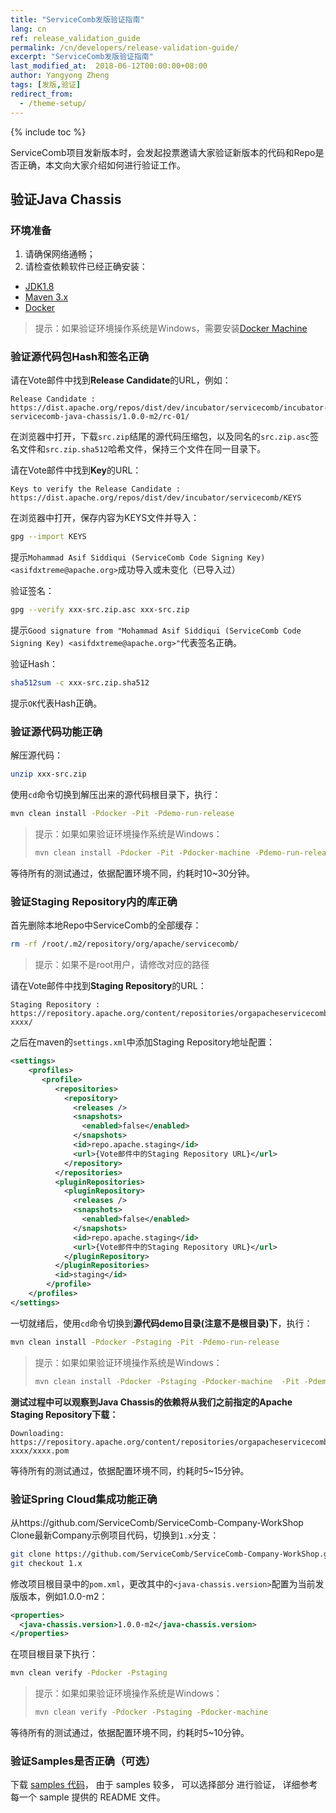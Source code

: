 ```yaml
---
title: "ServiceComb发版验证指南"
lang: cn
ref: release_validation_guide
permalink: /cn/developers/release-validation-guide/
excerpt: "ServiceComb发版验证指南"
last_modified_at:  2018-06-12T00:00:00+08:00
author: Yangyong Zheng
tags: [发版,验证]
redirect_from:
  - /theme-setup/
---
```


{% include toc %}

ServiceComb项目发新版本时，会发起投票邀请大家验证新版本的代码和Repo是否正确，本文向大家介绍如何进行验证工作。

## 验证Java Chassis
### 环境准备
1. 请确保网络通畅；
2. 请检查依赖软件已经正确安装：
* [JDK1.8](http://www.oracle.com/technetwork/java/javase/downloads/jdk8-downloads-2133151.html)
* [Maven 3.x](https://maven.apache.org/download.cgi)
* [Docker](https://www.docker.com/get-docker)

>提示：如果验证环境操作系统是Windows，需要安装[Docker Machine](https://docs.docker.com/machine/install-machine/)

### 验证源代码包Hash和签名正确
请在Vote邮件中找到**Release Candidate**的URL，例如：

```text
Release Candidate : https://dist.apache.org/repos/dist/dev/incubator/servicecomb/incubator-servicecomb-java-chassis/1.0.0-m2/rc-01/
```

在浏览器中打开，下载`src.zip`结尾的源代码压缩包，以及同名的`src.zip.asc`签名文件和`src.zip.sha512`哈希文件，保持三个文件在同一目录下。

请在Vote邮件中找到**Key**的URL：

```text
Keys to verify the Release Candidate : https://dist.apache.org/repos/dist/dev/incubator/servicecomb/KEYS
```

在浏览器中打开，保存内容为KEYS文件并导入：

```bash
gpg --import KEYS
```

提示`Mohammad Asif Siddiqui (ServiceComb Code Signing Key) <asifdxtreme@apache.org>`成功导入或未变化（已导入过）

验证签名：

```bash
gpg --verify xxx-src.zip.asc xxx-src.zip
```

提示`Good signature from "Mohammad Asif Siddiqui (ServiceComb Code Signing Key) <asifdxtreme@apache.org>"`代表签名正确。

验证Hash：

```bash
sha512sum -c xxx-src.zip.sha512
```

提示`OK`代表Hash正确。

### 验证源代码功能正确
解压源代码：

```bash
unzip xxx-src.zip
```

使用`cd`命令切换到解压出来的源代码根目录下，执行：

```bash
mvn clean install -Pdocker -Pit -Pdemo-run-release
```

>提示：如果如果验证环境操作系统是Windows：
>```bash
>mvn clean install -Pdocker -Pit -Pdocker-machine -Pdemo-run-release
>```

等待所有的测试通过，依据配置环境不同，约耗时10~30分钟。

### 验证Staging Repository内的库正确
首先删除本地Repo中ServiceComb的全部缓存：

```bash
rm -rf /root/.m2/repository/org/apache/servicecomb/
```

>提示：如果不是root用户，请修改对应的路径

请在Vote邮件中找到**Staging Repository**的URL：

```text
Staging Repository : https://repository.apache.org/content/repositories/orgapacheservicecomb-xxxx/
```

之后在maven的`settings.xml`中添加Staging Repository地址配置：

```xml
<settings>
	<profiles>
	   <profile>
		  <repositories>
			<repository>
			  <releases />
			  <snapshots>
				<enabled>false</enabled>
			  </snapshots>
			  <id>repo.apache.staging</id>
			  <url>{Vote邮件中的Staging Repository URL}</url>
			</repository>
		  </repositories>
		  <pluginRepositories>
			<pluginRepository>
			  <releases />
			  <snapshots>
				<enabled>false</enabled>
			  </snapshots>
			  <id>repo.apache.staging</id>
			  <url>{Vote邮件中的Staging Repository URL}</url>
			</pluginRepository>
		  </pluginRepositories>
		  <id>staging</id>
		</profile>
	</profiles>
</settings>
```

一切就绪后，使用`cd`命令切换到**源代码demo目录(注意不是根目录)下**，执行：

```bash
mvn clean install -Pdocker -Pstaging -Pit -Pdemo-run-release
```

>提示：如果如果验证环境操作系统是Windows：
>```bash
>mvn clean install -Pdocker -Pstaging -Pdocker-machine  -Pit -Pdemo-run-release
>```

**测试过程中可以观察到Java Chassis的依赖将从我们之前指定的Apache Staging Repository下载：**

```text
Downloading: https://repository.apache.org/content/repositories/orgapacheservicecomb-xxxx/xxxx.pom
```

等待所有的测试通过，依据配置环境不同，约耗时5~15分钟。

### 验证Spring Cloud集成功能正确
从https://github.com/ServiceComb/ServiceComb-Company-WorkShop Clone最新Company示例项目代码，切换到`1.x`分支：

```bash
git clone https://github.com/ServiceComb/ServiceComb-Company-WorkShop.git
git checkout 1.x
```

修改项目根目录中的`pom.xml`，更改其中的`<java-chassis.version>`配置为当前发版版本，例如1.0.0-m2：

```xml
<properties>
  <java-chassis.version>1.0.0-m2</java-chassis.version>
</properties>
```

在项目根目录下执行：

```bash
mvn clean verify -Pdocker -Pstaging
```

>提示：如果如果验证环境操作系统是Windows：
>```bash
>mvn clean verify -Pdocker -Pstaging -Pdocker-machine
>```

等待所有的测试通过，依据配置环境不同，约耗时5~10分钟。

### 验证Samples是否正确（可选）

下载 [samples 代码](https://github.com/apache/servicecomb-samples)， 由于 samples 较多， 可以选择部分
进行验证， 详细参考每一个 sample 提供的 README 文件。
 
